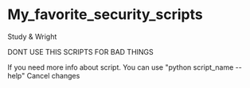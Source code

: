 # My_favorite_security_scripts
Study &amp; Wright

DONT USE THIS SCRIPTS FOR BAD THINGS

If you need more info about script. You can use "python script_name --help"
Cancel changes
